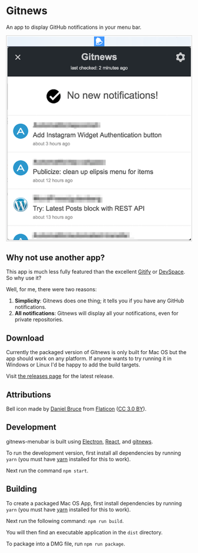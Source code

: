 # Gitnews

An app to display GitHub notifications in your menu bar.

<img src="./gitnews-demo.png" style="max-width:500px;border:1px solid #ccc;padding:2px;">

## Why not use another app?

This app is much less fully featured than the excellent [Gitify](http://gitify.io/) or [DevSpace](https://devspace.io/). So why use it?

Well, for me, there were two reasons:

1. **Simplicity**: Gitnews does one thing; it tells you if you have any GitHub notifications.
2. **All notifications**: Gitnews will display all your notifications, even for private repositories.

## Download

Currently the packaged version of Gitnews is only built for Mac OS but the app should work on any platform. If anyone wants to try running it in Windows or Linux I'd be happy to add the build targets.

Visit [the releases page](https://github.com/sirbrillig/gitnews-menubar/releases) for the latest release.

## Attributions

Bell icon made by <a href="http://www.flaticon.com/authors/daniel-bruce">Daniel Bruce</a> from <a href="http://www.flaticon.com">Flaticon</a> (<a href="http://creativecommons.org/licenses/by/3.0/">CC 3.0 BY</a>).

## Development

gitnews-menubar is built using [Electron](https://electron.atom.io/), [React](https://facebook.github.io/react/), and [gitnews](https://github.com/sirbrillig/gitnews).

To run the development version, first install all dependencies by running `yarn` (you must have [yarn](https://yarnpkg.com/en/) installed for this to work).

Next run the command `npm start`.

## Building

To create a packaged Mac OS App, first install dependencies by running `yarn` (you must have [yarn](https://yarnpkg.com/en/) installed for this to work).

Next run the following command: `npm run build`.

You will then find an executable application in the `dist` directory.

To package into a DMG file, run `npm run package`.
